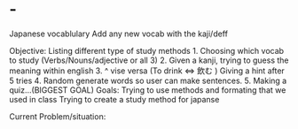# -
Japanese vocablulary 
Add any new vocab with the kaji/deff

Objective:
    Listing different type of study methods 
    1. Choosing which vocab to study (Verbs/Nouns/adjective or all 3)
    2. Given a kanji, trying to guess the meaning within english
    3. ^ vise versa (To drink <=> 飲む ) Giving a hint after 5 tries
    4. Random generate words so user can make sentences.
    5. Making a quiz...(BIGGEST GOAL)
Goals:
    Trying to use methods and formating that we used in class
    Trying to create a study method for japanse

Current Problem/situation:

